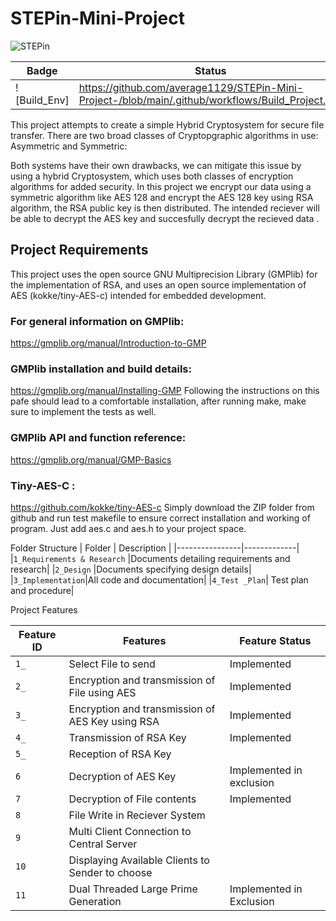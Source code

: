 # STEPin-Mini-Project
![STEPin](https://user-images.githubusercontent.com/71325016/126390610-84b74fb3-c6d7-48cb-9597-5e16bc9d7ddc.JPG)

|Badge|Status|
|-----|------|
|![Build_Env]|https://github.com/average1129/STEPin-Mini-Project-/blob/main/.github/workflows/Build_Project.yml|

This project attempts to create a simple Hybrid Cryptosystem for secure file transfer. There are two broad classes of Cryptopgraphic algorithms in use: Asymmetric and Symmetric:

Both systems have their own drawbacks, we can mitigate this issue  by using a hybrid Cryptosystem, which uses both classes of encryption algorithms for added security. In this project we encrypt our data using a symmetric algorithm like AES 128 and encrypt the AES 128 key using RSA algorithm, the  RSA public key is then distributed. The intended reciever will be able to decrypt the AES key and succesfully decrypt the recieved data . 

## Project Requirements 

This project  uses the open source GNU Multiprecision Library (GMPlib) for the implementation of RSA, and uses an open source implementation of AES (kokke/tiny-AES-c) intended for embedded development. 

### For general information on GMPlib:
https://gmplib.org/manual/Introduction-to-GMP

### GMPlib installation and build details: 
https://gmplib.org/manual/Installing-GMP
Following the instructions on this pafe should lead to a comfortable installation, after running make, make sure to implement the tests as well. 

### GMPlib API and function reference:
https://gmplib.org/manual/GMP-Basics

### Tiny-AES-C : 
https://github.com/kokke/tiny-AES-c
Simply download the ZIP folder from github and  run test makefile to ensure correct installation and working of program. Just add aes.c and aes.h to your project space. 


Folder Structure 
| Folder         | Description |
|----------------|-------------|
|`1_Requirements & Research`  |Documents detailing requirements and research|
|`2_Design`        |Documents specifying design details|
|`3_Implementation`|All code and documentation|
|`4_Test _Plan`| Test plan and procedure|


Project Features

| Feature ID       | Features | Feature Status|
|----------------|-------------|--------------|
|`1_` |Select File to send | Implemented|
|`2_`|Encryption and transmission of File using AES |Implemented |
|`3_`|Encryption and transmission of AES Key using RSA | Implemented|
|`4_`|Transmission of RSA Key|Implemented |
|`5_`| Reception of RSA Key  ||
|`6`|Decryption of AES Key |Implemented in exclusion|
|`7`|Decryption of File contents |Implemented|
|`8`|File Write in Reciever System||
|`9`|Multi Client Connection to Central Server||
|`10`|Displaying Available Clients to Sender to choose||
|`11`|Dual Threaded Large Prime Generation |Implemented in Exclusion|



